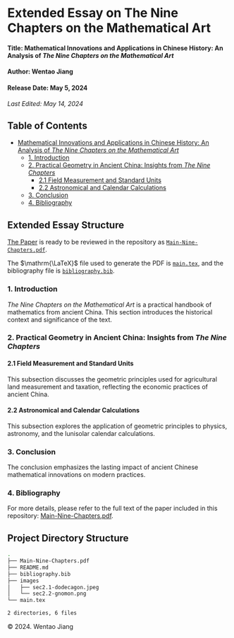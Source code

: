 # Extended Essay on The Nine Chapters on the Mathematical Art

#### Title: Mathematical Innovations and Applications in Chinese History: An Analysis of *The Nine Chapters on the Mathematical Art*
#### Author: Wentao Jiang
#### Release Date: May 5, 2024
_Last Edited: May 14, 2024_

## Table of Contents
- [Mathematical Innovations and Applications in Chinese History: An Analysis of *The Nine Chapters on the Mathematical Art*](#extended-essay-structure)
  - [1. Introduction](#1-introduction)
  - [2. Practical Geometry in Ancient China: Insights from *The Nine Chapters*](#2-practical-geometry-in-ancient-china-insights-from-the-nine-chapters)
    - [2.1 Field Measurement and Standard Units](#21-field-measurement-and-standard-units)
    - [2.2 Astronomical and Calendar Calculations](#22-astronomical-and-calendar-calculations)
  - [3. Conclusion](#3-conclusion)
  - [4. Bibliography](#4-bibliography)

## Extended Essay Structure

[The Paper](./Main-Nine-Chapters.pdf) is ready to be reviewed in the repository as [`Main-Nine-Chapters.pdf`](./Main-Nine-Chapters.pdf).

The $\mathrm{\LaTeX}$ file used to generate the PDF is [`main.tex`](./main.tex), and the bibliography file is [`bibliography.bib`](./bibliography.bib).

### 1. Introduction

*The Nine Chapters on the Mathematical Art* is a practical handbook of mathematics from ancient China. This section introduces the historical context and significance of the text.

### 2. Practical Geometry in Ancient China: Insights from *The Nine Chapters*

#### 2.1 Field Measurement and Standard Units

This subsection discusses the geometric principles used for agricultural land measurement and taxation, reflecting the economic practices of ancient China.

#### 2.2 Astronomical and Calendar Calculations

This subsection explores the application of geometric principles to physics, astronomy, and the lunisolar calendar calculations.

### 3. Conclusion

The conclusion emphasizes the lasting impact of ancient Chinese mathematical innovations on modern practices.

### 4. Bibliography

For more details, please refer to the full text of the paper included in this repository: [Main-Nine-Chapters.pdf](./Main-Nine-Chapters.pdf).

## Project Directory Structure
```bash
.
├── Main-Nine-Chapters.pdf
├── README.md
├── bibliography.bib
├── images
│   ├── sec2.1-dodecagon.jpeg
│   └── sec2.2-gnomon.png
└── main.tex

2 directories, 6 files
```

&copy; 2024. Wentao Jiang